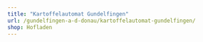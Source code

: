 ```yaml
---
title: "Kartoffelautomat Gundelfingen"
url: /gundelfingen-a-d-donau/kartoffelautomat-gundelfingen/
shop: Hofladen
---
```

